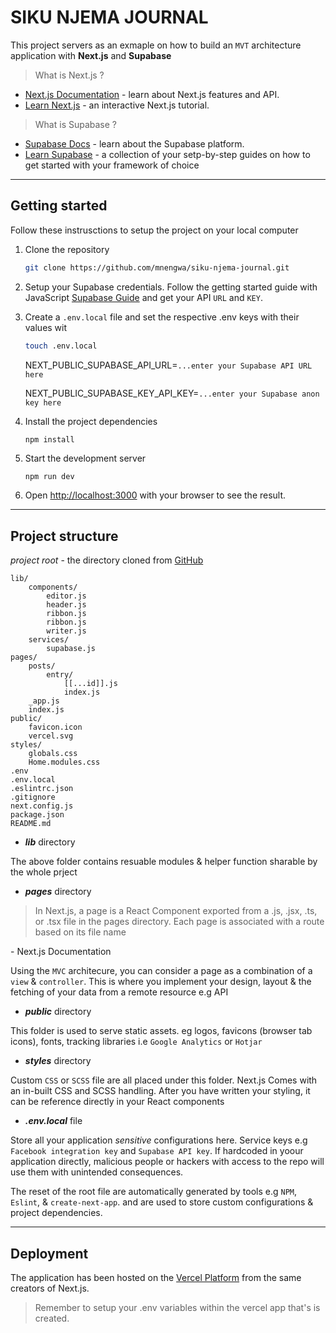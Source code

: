 # SIKU NJEMA JOURNAL

This project servers as an exmaple on how to build an `MVT` architecture application with **Next.js** and **Supabase**

>  What is Next.js ?
- [Next.js Documentation](https://nextjs.org/docs) - learn about Next.js features and API.
- [Learn Next.js](https://nextjs.org/learn) - an interactive Next.js tutorial.

> What is Supabase ?
- [Supabase Docs](https://supabase.com/docs) - learn about the Supabase platform.
- [Learn Supabase](https://supabase.com/docs/guides/examples) - a collection of your setp-by-step guides on how to get started with your framework of choice

---

## Getting started
Follow these instrusctions to setup the project on your local computer
1. Clone the repository
    ```bash
    git clone https://github.com/mnengwa/siku-njema-journal.git
    ```

2. Setup your Supabase credentials. Follow the getting started guide with JavaScript [Supabase Guide](https://supabase.com/docs/reference/javascript/supabase-client) and get your API `URL` and `KEY`.

4. Create a `.env.local` file and set the respective .env keys with their values wit
    ```bash
    touch .env.local
    ```

    NEXT_PUBLIC_SUPABASE_API_URL=`...enter your Supabase API URL here`

    NEXT_PUBLIC_SUPABASE_KEY_API_KEY=`...enter your Supabase anon key here`

3. Install the project dependencies
    ```bash
    npm install
    ```

4. Start the development server
    ```
    npm run dev
    ```

5. Open [http://localhost:3000](http://localhost:3000) with your browser to see the result.

---

## Project structure
*project root* - the directory cloned from [GitHub](https://github.com/mnengwa/siku-njema-journal.git)
```
lib/
    components/
        editor.js
        header.js
        ribbon.js
        ribbon.js
        writer.js
    services/
        supabase.js
pages/
    posts/
        entry/
            [[...id]].js
            index.js
    _app.js
    index.js
public/
    favicon.icon
    vercel.svg
styles/
    globals.css
    Home.modules.css
.env
.env.local
.eslintrc.json
.gitignore
next.config.js
package.json
README.md
```
- ***lib*** directory

The above folder contains resuable modules & helper function sharable by the whole prject

- ***pages*** directory

> In Next.js, a page is a React Component exported from a .js, .jsx, .ts, or .tsx file in the pages directory. Each page is associated with a route based on its file name 

\- Next.js Documentation

Using the `MVC` architecure, you can consider a page as a combination of a `view` & `controller`. This is where you implement your design, layout & the fetching of your data from a remote resource e.g API

- ***public*** directory

This folder is used to serve static assets. eg logos, favicons (browser tab icons), fonts, tracking libraries i.e `Google Analytics` or `Hotjar`

- ***styles*** directory

Custom `CSS` or `SCSS` file are all placed under this folder. Next.js Comes with an in-built CSS and SCSS handling. After you have written your styling, it can be reference directly in your React components

- ***.env.local*** file

Store all your application *sensitive* configurations here. Service keys e.g `Facebook integration key` and `Supabase API key`. If hardcoded in yoour application directly, malicious people or hackers with access to the repo will use them with unintended consequences.

The reset of the root file are automatically generated by tools e.g `NPM`, `Eslint`, & `create-next-app`.  and are used to store custom configurations & project dependencies.

---

## Deployment
The application has been hosted on the  [Vercel Platform](https://vercel.com/new?utm_medium=default-template&filter=next.js&utm_source=create-next-app&utm_campaign=create-next-app-readme) from the same creators of Next.js.

> Remember to setup your .env variables within the vercel app that's is created.